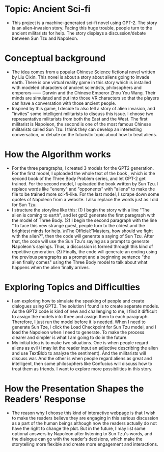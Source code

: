 # Topic: Ancient Sci-fi
- This project is a machine-generated sci-fi novel using GPT-2. The story is an alien-invasion story. Facing this huge trouble, people turn to the ancient militarists for help. The story displays a discussion/debate between Sun Tzu and Napoleon.
# Conceptual background
- The idea comes from a popular Chinese Science fictional novel <The Three Body Problem> written by Liu Cixin. This novel is about a story about aliens going to invade earth. There is one virtual reality game in this story which is installed with modeled characters of ancient scientists, philosophers and emperors —— Darwin and the Chinese Emperor Zhou You Wang. Their minds are simulated and put into those VR characters so that the players can have a conversation with those ancient people.
- Inspired by this game, I decide to also tell a story of alien invasion, and "invites" some intelligent militarists to discuss this issue. I choose two representative militarists from both the East and the West. The first militarist is Napoleon, the second is one of the most famous Chinese militarists called Sun Tzu. I think they can develop an interesting conversation, or debate on the futuristic topic about how to treat aliens.
# How the Algorithm works
- For the three paragraphs, I created 3 models for the GPT2 generation. For the first model, I uploaded the whole text of the book <The Dark Forest>, which is the second book of the Three Body Problem series, and let GPT-2 get trained. For the second model, I uploaded the book <The Art of War> written by Sun Tzu. I replace words like "enemy" and "opponents" with "aliens" to make the file to be trained more sci-fi-like. For the last model, I scrape down some quotes of Napoleon from a website. I also replace the words just as I did for Sun Tzu. 
- I structure the storyline like this: (1) I begin the story with a line "The alien is coming to earth", and let gpt2 generate the first paragraph with the model of Three Body. (2) I begin the second paragraph with the line "To face this new strange guest, people turn to the oldest and the brightest minds for help. \nThe Official:"Masters, how should we fight with the alien?", then the code will generate a saying of Sun Tzu. After that, the code will use the Sun Tzu's saying as a prompt to generate Napoleon's sayings. Thus, a discussion is formed through this kind of repetitive generation. (3) Finally, the code will generate an ending using the previous paragraphs as a prompt and a beginning sentence "the alien finally comes" using the Three Body model to talk about what happens when the alien finally arrives.
# Exploring Topics and Difficulties
- I am exploring how to simulate the speaking of people and create dialogues using GPT2. The solution I found is to create separate models. As the GPT2 code is kind of new and challenging to me, I find it difficult to assign the models into three and assign them to each paragraph. Therefore, I just run the model before it is needed. When I need to generate Sun Tze, I click the Load Checkpoint for Sun Tzu model, and I load the Napoleon when I need to generate. To make the process clearer and simpler is what I am going to do in the future. 
- My initial idea is to make two situations. One is when people regard aliens as evil (I may let the reader input an adjective describing the alien and use TextBlob to analyze the sentiment). And the militarists will discuss war. And the other is when people regard aliens as great and intelligent, then some philosophers like Confucius will discuss how to treat them as friends. I want to explore more possibilities in this story.
# How the Presentation Shapes the Readers' Response
- The reason why I choose this kind of interactive webpage is that I wish to make the readers believe they are engaging in this serious discussion as a part of the human beings although now the readers actually do not have the right to change the plot. But in the future, I may list some optional answers by Napoleon after listening to Sun Tzu's words, and the dialogue can go with the reader's decisions, which make the storytelling more flexible and create more engagement and interactions. 
